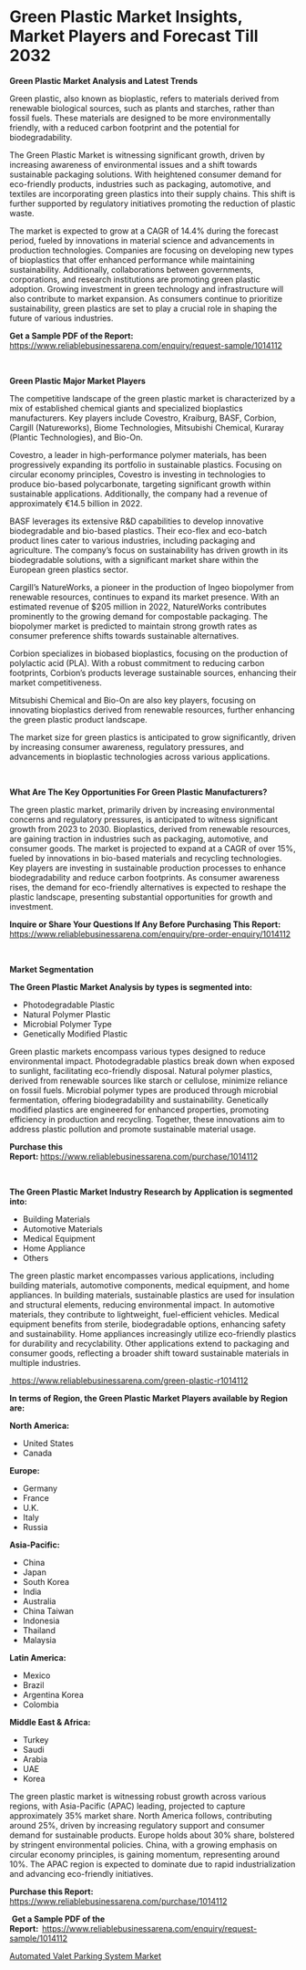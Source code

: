 <p><h1>Green Plastic Market Insights, Market Players and Forecast Till 2032</h1></p><p><strong>Green Plastic Market Analysis and Latest Trends</strong></p>
<p><p>Green plastic, also known as bioplastic, refers to materials derived from renewable biological sources, such as plants and starches, rather than fossil fuels. These materials are designed to be more environmentally friendly, with a reduced carbon footprint and the potential for biodegradability. </p><p>The Green Plastic Market is witnessing significant growth, driven by increasing awareness of environmental issues and a shift towards sustainable packaging solutions. With heightened consumer demand for eco-friendly products, industries such as packaging, automotive, and textiles are incorporating green plastics into their supply chains. This shift is further supported by regulatory initiatives promoting the reduction of plastic waste.</p><p>The market is expected to grow at a CAGR of 14.4% during the forecast period, fueled by innovations in material science and advancements in production technologies. Companies are focusing on developing new types of bioplastics that offer enhanced performance while maintaining sustainability. Additionally, collaborations between governments, corporations, and research institutions are promoting green plastic adoption. Growing investment in green technology and infrastructure will also contribute to market expansion. As consumers continue to prioritize sustainability, green plastics are set to play a crucial role in shaping the future of various industries.</p></p>
<p><strong>Get a Sample PDF of the Report:&nbsp;</strong> <a href="https://www.reliablebusinessarena.com/enquiry/request-sample/1014112?utm_campaign=2645&utm_medium=2&utm_source=Github&utm_content=ia&utm_term=06032025&utm_id=green-plastic">https://www.reliablebusinessarena.com/enquiry/request-sample/1014112</a></p>
<p>&nbsp;</p>
<p><strong>Green Plastic Major Market Players</strong></p>
<p><p>The competitive landscape of the green plastic market is characterized by a mix of established chemical giants and specialized bioplastics manufacturers. Key players include Covestro, Kraiburg, BASF, Corbion, Cargill (Natureworks), Biome Technologies, Mitsubishi Chemical, Kuraray (Plantic Technologies), and Bio-On.</p><p>Covestro, a leader in high-performance polymer materials, has been progressively expanding its portfolio in sustainable plastics. Focusing on circular economy principles, Covestro is investing in technologies to produce bio-based polycarbonate, targeting significant growth within sustainable applications. Additionally, the company had a revenue of approximately €14.5 billion in 2022.</p><p>BASF leverages its extensive R&D capabilities to develop innovative biodegradable and bio-based plastics. Their eco-flex and eco-batch product lines cater to various industries, including packaging and agriculture. The company’s focus on sustainability has driven growth in its biodegradable solutions, with a significant market share within the European green plastics sector.</p><p>Cargill’s NatureWorks, a pioneer in the production of Ingeo biopolymer from renewable resources, continues to expand its market presence. With an estimated revenue of $205 million in 2022, NatureWorks contributes prominently to the growing demand for compostable packaging. The biopolymer market is predicted to maintain strong growth rates as consumer preference shifts towards sustainable alternatives.</p><p>Corbion specializes in biobased bioplastics, focusing on the production of polylactic acid (PLA). With a robust commitment to reducing carbon footprints, Corbion’s products leverage sustainable sources, enhancing their market competitiveness.</p><p>Mitsubishi Chemical and Bio-On are also key players, focusing on innovating bioplastics derived from renewable resources, further enhancing the green plastic product landscape.</p><p>The market size for green plastics is anticipated to grow significantly, driven by increasing consumer awareness, regulatory pressures, and advancements in bioplastic technologies across various applications.</p></p>
<p>&nbsp;</p>
<p><strong>What Are The Key Opportunities For Green Plastic Manufacturers?</strong></p>
<p><p>The green plastic market, primarily driven by increasing environmental concerns and regulatory pressures, is anticipated to witness significant growth from 2023 to 2030. Bioplastics, derived from renewable resources, are gaining traction in industries such as packaging, automotive, and consumer goods. The market is projected to expand at a CAGR of over 15%, fueled by innovations in bio-based materials and recycling technologies. Key players are investing in sustainable production processes to enhance biodegradability and reduce carbon footprints. As consumer awareness rises, the demand for eco-friendly alternatives is expected to reshape the plastic landscape, presenting substantial opportunities for growth and investment.</p></p>
<p><strong>Inquire or Share Your Questions If Any Before Purchasing This Report:</strong> <a href="https://www.reliablebusinessarena.com/enquiry/pre-order-enquiry/1014112?utm_campaign=2645&utm_medium=2&utm_source=Github&utm_content=ia&utm_term=06032025&utm_id=green-plastic">https://www.reliablebusinessarena.com/enquiry/pre-order-enquiry/1014112</a></p>
<p>&nbsp;</p>
<p><strong>Market Segmentation</strong></p>
<p><strong>The Green Plastic Market Analysis by types is segmented into:</strong></p>
<p><ul><li>Photodegradable Plastic</li><li>Natural Polymer Plastic</li><li>Microbial Polymer Type</li><li>Genetically Modified Plastic</li></ul></p>
<p><p>Green plastic markets encompass various types designed to reduce environmental impact. Photodegradable plastics break down when exposed to sunlight, facilitating eco-friendly disposal. Natural polymer plastics, derived from renewable sources like starch or cellulose, minimize reliance on fossil fuels. Microbial polymer types are produced through microbial fermentation, offering biodegradability and sustainability. Genetically modified plastics are engineered for enhanced properties, promoting efficiency in production and recycling. Together, these innovations aim to address plastic pollution and promote sustainable material usage.</p></p>
<p><strong>Purchase this Report:&nbsp;</strong><a href="https://www.reliablebusinessarena.com/purchase/1014112?utm_campaign=2645&utm_medium=2&utm_source=Github&utm_content=ia&utm_term=06032025&utm_id=green-plastic">https://www.reliablebusinessarena.com/purchase/1014112</a></p>
<p>&nbsp;</p>
<p><strong>The Green Plastic Market Industry Research by Application is segmented into:</strong></p>
<p><ul><li>Building Materials</li><li>Automotive Materials</li><li>Medical Equipment</li><li>Home Appliance</li><li>Others</li></ul></p>
<p><p>The green plastic market encompasses various applications, including building materials, automotive components, medical equipment, and home appliances. In building materials, sustainable plastics are used for insulation and structural elements, reducing environmental impact. In automotive materials, they contribute to lightweight, fuel-efficient vehicles. Medical equipment benefits from sterile, biodegradable options, enhancing safety and sustainability. Home appliances increasingly utilize eco-friendly plastics for durability and recyclability. Other applications extend to packaging and consumer goods, reflecting a broader shift toward sustainable materials in multiple industries.</p></p>
<p><a href="https://www.reliablebusinessarena.com/green-plastic-r1014112?utm_campaign=2645&utm_medium=2&utm_source=Github&utm_content=ia&utm_term=06032025&utm_id=green-plastic">&nbsp;https://www.reliablebusinessarena.com/green-plastic-r1014112</a></p>
<p><strong>In terms of Region, the Green Plastic Market Players available by Region are:</strong></p>
<p>
    <p> <strong> North America: </strong>
        <ul>
            <li>United States</li>
            <li>Canada</li>
        </ul>
        </p> 
    <p> <strong> Europe: </strong>
        <ul>
            <li>Germany</li>
            <li>France</li>
            <li>U.K.</li>
            <li>Italy</li>
            <li>Russia</li>
        </ul>
        </p> 
    <p> <strong> Asia-Pacific: </strong>
        <ul>
            <li>China</li>
            <li>Japan</li>
            <li>South Korea</li>
            <li>India</li>
            <li>Australia</li>
            <li>China Taiwan</li>
            <li>Indonesia</li>
            <li>Thailand</li>
            <li>Malaysia</li>
        </ul>
        </p> 
    <p> <strong> Latin America: </strong>
        <ul>
            <li>Mexico</li>
            <li>Brazil</li>
            <li>Argentina Korea</li>
            <li>Colombia</li>
        </ul>
        </p> 
    <p> <strong> Middle East & Africa: </strong>
        <ul>
            <li>Turkey</li>
            <li>Saudi</li>
            <li>Arabia</li>
            <li>UAE</li>
            <li>Korea</li>
        </ul>
    </p>
    </p>
<p><p>The green plastic market is witnessing robust growth across various regions, with Asia-Pacific (APAC) leading, projected to capture approximately 35% market share. North America follows, contributing around 25%, driven by increasing regulatory support and consumer demand for sustainable products. Europe holds about 30% share, bolstered by stringent environmental policies. China, with a growing emphasis on circular economy principles, is gaining momentum, representing around 10%. The APAC region is expected to dominate due to rapid industrialization and advancing eco-friendly initiatives.</p></p>
<p><strong>Purchase this Report: </strong><a href="https://www.reliablebusinessarena.com/purchase/1014112?utm_campaign=2645&utm_medium=2&utm_source=Github&utm_content=ia&utm_term=06032025&utm_id=green-plastic">https://www.reliablebusinessarena.com/purchase/1014112</a></p>
<p>&nbsp;<strong>Get a Sample PDF of the Report:&nbsp;&nbsp;</strong><a href="https://www.reliablebusinessarena.com/enquiry/request-sample/1014112?utm_campaign=2645&utm_medium=2&utm_source=Github&utm_content=ia&utm_term=06032025&utm_id=green-plastic">https://www.reliablebusinessarena.com/enquiry/request-sample/1014112</a></p>
<p><strong></strong></p>
<p><p><a href="https://github.com/shirleenfraker87/Market-Research-Report-List-1/blob/main/automated-valet-parking-system-market.md?utm_campaign=2645&utm_medium=2&utm_source=Github&utm_content=ia&utm_term=06032025&utm_id=green-plastic">Automated Valet Parking System Market</a></p></p>